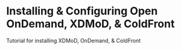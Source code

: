# Installing & Configuring Open OnDemand, XDMoD, & ColdFront
Tutorial for installing XDMoD, OnDemand, &amp; ColdFront
